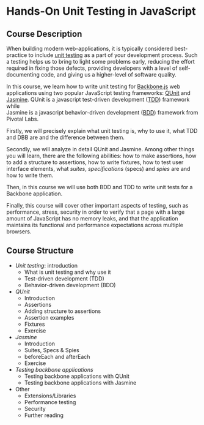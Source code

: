 Hands-On Unit Testing in JavaScript
============================

## Course Description

When building modern web-applications, 
it is typically considered best-practice to include [unit testing](http://en.wikipedia.org/wiki/Unit_testing) 
as a part of your development process. 
Such a testing helps us to bring to light some problems early, 
reducing the effort required in fixing those defects, 
providing developers with a level of self-documenting code, 
and giving us a higher-level of software quality.

In this course, we learn how to write unit testing for [Backbone.js](http://backbonejs.org/) web applications 
using two popular JavaScript testing frameworks: [QUnit](http://qunitjs.com/) and [Jasmine](https://jasmine.github.io/). 
QUnit is a javascript test-driven development ([TDD](http://en.wikipedia.org/wiki/Test-driven_development)) framework while  
Jasmine is a javascript behavior-driven development ([BDD](http://en.wikipedia.org/wiki/Behavior-driven_development)) 
framework from Pivotal Labs.

Firstly, we will precisely explain what unit testing is, why to use it,
what TDD and DBB are and the difference between them.

Secondly, we will analyze in detail QUnit and Jasmine.
Among other things you will learn, there are the following abilities: 
how to make assertions, 
how to add a structure to assertions, 
how to write fixtures,
how to test user interface elements, 
what *suites*, *specifications* (specs) and *spies* are and how to write them.

Then, in this course we will use both BDD and TDD to write unit tests for a Backbone application.

Finally, this course will cover other important aspects of testing, 
such as performance, stress, security in order to verify that a  page with a large amount of JavaScript has no memory leaks, 
and that the application maintains its functional and performance expectations across multiple browsers.

## Course Structure
* _Unit testing_: introduction
  * What is unit testing and why use it
  * Test-driven development (TDD)
  * Behavior-driven development (BDD)
* _QUnit_
  * Introduction
  * Assertions
  * Adding structure to assertions
  * Assertion examples
  * Fixtures
  * Exercise
* _Jasmine_
  * Introduction
  * Suites, Specs & Spies
  * beforeEach and afterEach
  * Exercise
* _Testing backbone applications_
  * Testing backbone applications with QUnit 
  * Testing backbone applications with Jasmine
* Other
  * Extensions/Libraries
  * Performance testing
  * Security
  * Further reading
